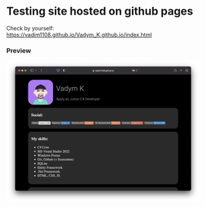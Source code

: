 # Testing site hosted on github pages
Check by yourself: https://vadim1108.github.io/Vadym_K.github.io/index.html

### Preview

![Img here](https://github.com/Vadim1108/Vadym_K.github.io/blob/main/images/preview2.png)


